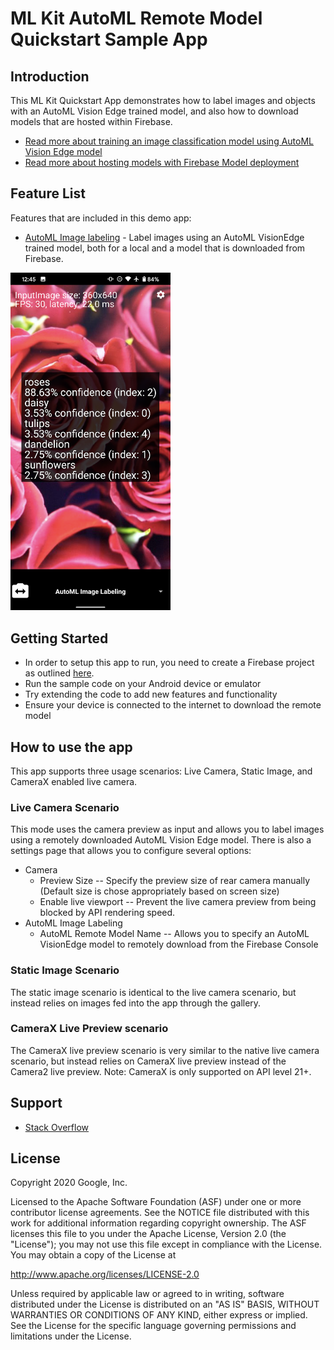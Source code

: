 # ML Kit AutoML Remote Model Quickstart Sample App

## Introduction

This ML Kit Quickstart App demonstrates how to label images and objects with an AutoML Vision Edge trained model, and also how to download models that are hosted within Firebase.
* [Read more about training an image classification model using AutoML Vision Edge model](https://firebase.google.com/docs/ml/automl-image-labeling)
* [Read more about hosting models with Firebase Model deployment](https://firebase.google.com/docs/ml/manage-hosted-models)

## Feature List
Features that are included in this demo app:
* [AutoML Image labeling](https://developers.google.com/ml-kit/vision/image-labeling/automl/android) - Label images using an AutoML VisionEdge trained model, both for a local and a model that is downloaded from Firebase.

<img src="../screenshots/automl-quickstart.png" width="256"/>

## Getting Started

* In order to setup this app to run, you need to create a Firebase project as outlined [here](https://firebase.google.com/docs/android/setup).
* Run the sample code on your Android device or emulator
* Try extending the code to add new features and functionality
* Ensure your device is connected to the internet to download the remote model

## How to use the app
This app supports three usage scenarios: Live Camera, Static Image, and CameraX enabled live camera.

### Live Camera Scenario
This mode uses the camera preview as input and allows you to label images using a remotely downloaded AutoML Vision Edge model. There is also a settings page that allows you to configure several options:
* Camera
    * Preview Size -- Specify the preview size of rear camera manually (Default size is chose appropriately based on screen size)
    * Enable live viewport -- Prevent the live camera preview from being blocked by API rendering speed.
* AutoML Image Labeling
    * AutoML Remote Model Name -- Allows you to specify an AutoML VisionEdge model to remotely download from the Firebase Console

### Static Image Scenario
The static image scenario is identical to the live camera scenario, but instead relies on images fed into the app through the gallery.

### CameraX Live Preview scenario
The CameraX live preview scenario is very similar to the native live camera scenario, but instead relies on CameraX live preview instead of the Camera2 live preview. Note: CameraX is only supported on API level 21+.


## Support

* [Stack Overflow](https://stackoverflow.com/questions/tagged/google-mlkit)

## License

Copyright 2020 Google, Inc.

Licensed to the Apache Software Foundation (ASF) under one or more contributor
license agreements.  See the NOTICE file distributed with this work for
additional information regarding copyright ownership.  The ASF licenses this
file to you under the Apache License, Version 2.0 (the "License"); you may not
use this file except in compliance with the License.  You may obtain a copy of
the License at

  http://www.apache.org/licenses/LICENSE-2.0

Unless required by applicable law or agreed to in writing, software
distributed under the License is distributed on an "AS IS" BASIS, WITHOUT
WARRANTIES OR CONDITIONS OF ANY KIND, either express or implied.  See the
License for the specific language governing permissions and limitations under
the License.
